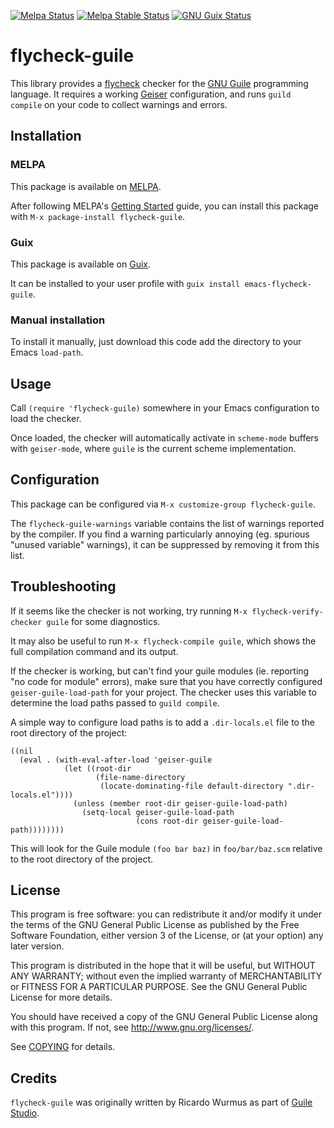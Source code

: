 [![Melpa Status](http://melpa.org/packages/flycheck-guile-badge.svg)](http://melpa.org/#/flycheck-guile)
[![Melpa Stable Status](http://stable.melpa.org/packages/flycheck-guile-badge.svg)](http://stable.melpa.org/#/flycheck-guile)
[![GNU Guix Status](https://repology.org/badge/version-for-repo/gnuguix/emacs:flycheck-guile.svg?header=GNU%20Guix)](https://repology.org/project/emacs:flycheck-guile/versions)

# flycheck-guile

This library provides a [flycheck][] checker for the [GNU Guile][guile]
programming language.  It requires a working [Geiser][geiser] configuration, and
runs `guild compile` on your code to collect warnings and errors.

## Installation

### MELPA

This package is available on [MELPA][melpa].

After following MELPA's [Getting Started][melpa-getting-started] guide, you can
install this package with `M-x package-install flycheck-guile`.

### Guix

This package is available on [Guix][guix].

It can be installed to your user profile with `guix install
emacs-flycheck-guile`.

### Manual installation

To install it manually, just download this code add the directory to your Emacs
`load-path`.

## Usage

Call `(require 'flycheck-guile)` somewhere in your Emacs configuration to load
the checker.

Once loaded, the checker will automatically activate in `scheme-mode` buffers
with `geiser-mode`, where `guile` is the current scheme implementation.

## Configuration

This package can be configured via `M-x customize-group flycheck-guile`.

The `flycheck-guile-warnings` variable contains the list of warnings reported by
the compiler.  If you find a warning particularly annoying (eg. spurious "unused
variable" warnings), it can be suppressed by removing it from this list.

## Troubleshooting

If it seems like the checker is not working, try running `M-x
flycheck-verify-checker guile` for some diagnostics.

It may also be useful to run `M-x flycheck-compile guile`, which shows the full
compilation command and its output.

If the checker is working, but can't find your guile modules (ie. reporting "no
code for module" errors), make sure that you have correctly configured
`geiser-guile-load-path` for your project.  The checker uses this variable to
determine the load paths passed to `guild compile`.

A simple way to configure load paths is to add a `.dir-locals.el` file to the
root directory of the project:

``` emacs-lisp
((nil
  (eval . (with-eval-after-load 'geiser-guile
            (let ((root-dir
                   (file-name-directory
                    (locate-dominating-file default-directory ".dir-locals.el"))))
              (unless (member root-dir geiser-guile-load-path)
                (setq-local geiser-guile-load-path
                            (cons root-dir geiser-guile-load-path))))))))
```

This will look for the Guile module `(foo bar baz)` in `foo/bar/baz.scm`
relative to the root directory of the project.

## License

This program is free software: you can redistribute it and/or modify it under
the terms of the GNU General Public License as published by the Free Software
Foundation, either version 3 of the License, or (at your option) any later
version.

This program is distributed in the hope that it will be useful, but WITHOUT ANY
WARRANTY; without even the implied warranty of MERCHANTABILITY or FITNESS FOR A
PARTICULAR PURPOSE.  See the GNU General Public License for more details.

You should have received a copy of the GNU General Public License along with
this program.  If not, see <http://www.gnu.org/licenses/>.

See [COPYING](COPYING) for details.

## Credits

`flycheck-guile` was originally written by Ricardo Wurmus as part of [Guile
Studio][guile-studio].

[flycheck]: https://github.com/flycheck/flycheck
[geiser]: https://www.nongnu.org/geiser/
[guile]: https://www.gnu.org/software/guile/guile.html
[guile-studio]: https://git.elephly.net/software/guile-studio.git
[guix]: https://guix.gnu.org/
[melpa]: http://melpa.org/
[melpa-getting-started]: https://melpa.org/#/getting-started
